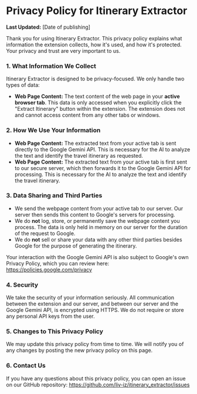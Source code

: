 # Privacy Policy for Itinerary Extractor

**Last Updated:** [Date of publishing]

Thank you for using Itinerary Extractor. This privacy policy explains what information the extension collects, how it's used, and how it's protected. Your privacy and trust are very important to us.

### 1. What Information We Collect

Itinerary Extractor is designed to be privacy-focused. We only handle two types of data:

*   **Web Page Content:** The text content of the web page in your **active browser tab**. This data is only accessed when you explicitly click the "Extract Itinerary" button within the extension. The extension does not and cannot access content from any other tabs or windows.

### 2. How We Use Your Information

*   **Web Page Content:** The extracted text from your active tab is sent directly to the Google Gemini API. This is necessary for the AI to analyze the text and identify the travel itinerary as requested.
*   **Web Page Content:** The extracted text from your active tab is first sent to our secure server, which then forwards it to the Google Gemini API for processing. This is necessary for the AI to analyze the text and identify the travel itinerary.

### 3. Data Sharing and Third Parties

*   We send the webpage content from your active tab to our server. Our server then sends this content to Google's servers for processing.
*   We do **not** log, store, or permanently save the webpage content you process. The data is only held in memory on our server for the duration of the request to Google.
*   We do **not** sell or share your data with any other third parties besides Google for the purpose of generating the itinerary.

Your interaction with the Google Gemini API is also subject to Google's own Privacy Policy, which you can review here: https://policies.google.com/privacy

### 4. Security

We take the security of your information seriously. All communication between the extension and our server, and between our server and the Google Gemini API, is encrypted using HTTPS. We do not require or store any personal API keys from the user.

### 5. Changes to This Privacy Policy

We may update this privacy policy from time to time. We will notify you of any changes by posting the new privacy policy on this page.

### 6. Contact Us

If you have any questions about this privacy policy, you can open an issue on our GitHub repository: https://github.com/liv-iz/itinerary_extractor/issues
